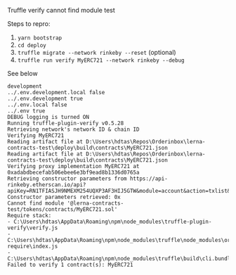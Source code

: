 Truffle verify cannot find module test

Steps to repro:

1. `yarn bootstrap`
2. `cd deploy`
3. `truffle migrate --network rinkeby --reset` (optional)
4. `truffle run verify MyERC721 --network rinkeby --debug`

See below

```
development
../.env.development.local false
../.env.development true
../.env.local false
../.env true
DEBUG logging is turned ON
Running truffle-plugin-verify v0.5.28
Retrieving network's network ID & chain ID
Verifying MyERC721
Reading artifact file at D:\Users\hdtas\Repos\Orderinbox\lerna-contracts-test\deploy\build\contracts\MyERC721.json
Reading artifact file at D:\Users\hdtas\Repos\Orderinbox\lerna-contracts-test\deploy\build\contracts\MyERC721.json
Verifying proxy implementation MyERC721 at 0xadabdbecefab506ebee6e3bf9ead8b1336d0765a
Retrieving constructor parameters from https://api-rinkeby.etherscan.io/api?apiKey=RN1TFIASJH9NMEXM254UQXP3AF3HIJ5GTW&module=account&action=txlist&address=0xadabdbecefab506ebee6e3bf9ead8b1336d0765a&page=1&sort=asc&offset=1
Constructor parameters retrieved: 0x
Cannot find module '@lerna-contracts-test/tokens/contracts/MyERC721.sol'
Require stack:
- C:\Users\hdtas\AppData\Roaming\npm\node_modules\truffle-plugin-verify\verify.js
- C:\Users\hdtas\AppData\Roaming\npm\node_modules\truffle\node_modules\original-require\index.js
- C:\Users\hdtas\AppData\Roaming\npm\node_modules\truffle\build\cli.bundled.js
Failed to verify 1 contract(s): MyERC721

```